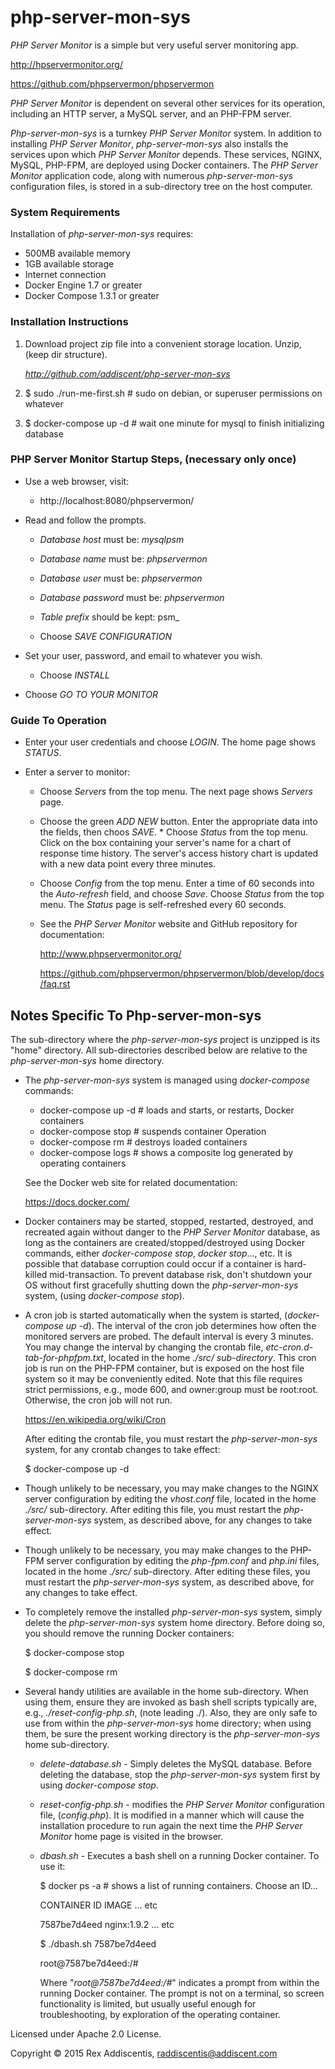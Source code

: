 # php-server-mon-sys
_PHP Server Monitor_ is a simple but very useful server monitoring app.

  http://hpservermonitor.org/

  https://github.com/phpservermon/phpservermon

_*PHP Server Monitor*_ is dependent on several other services for its operation, including an HTTP server, a MySQL server, and an PHP-FPM server.

_*Php-server-mon-sys*_ is a turnkey _*PHP Server Monitor*_ system.  In addition to installing _*PHP Server Monitor*_, _*php-server-mon-sys*_ also installs the services upon which _*PHP Server Monitor*_ depends.  These services, NGINX, MySQL, PHP-FPM, are deployed using Docker containers.  The _*PHP Server Monitor*_ application code, along with numerous _*php-server-mon-sys*_ configuration files, is stored in a sub-directory tree on the host computer.

### System Requirements
Installation of _*php-server-mon-sys*_ requires:

  - 500MB available memory
  - 1GB available storage
  - Internet connection
  - Docker Engine 1.7 or greater
  - Docker Compose 1.3.1 or greater

### Installation Instructions
1. Download project zip file into a convenient storage location. Unzip, (keep dir structure).

    _http://github.com/addiscent/php-server-mon-sys_

2. $ sudo ./run-me-first.sh  # sudo on debian, or superuser permissions on whatever

3. $ docker-compose up -d  # wait one minute for mysql to finish initializing database

### PHP Server Monitor Startup Steps, (necessary only once)
- Use a web browser, visit:

    * http://localhost:8080/phpservermon/

- Read and follow the prompts.

    * _Database host_ must be: _mysqlpsm_

    * _Database name_ must be: _phpservermon_

    * _Database user_ must be: _phpservermon_

    * _Database password_ must be: _phpservermon_

    * _Table prefix_ should be kept: psm_

    * Choose _SAVE CONFIGURATION_

- Set your user, password, and email to whatever you wish.

    * Choose _INSTALL_

- Choose _GO TO YOUR MONITOR_

### Guide To Operation
- Enter your user credentials and choose _LOGIN_.  The home page shows _STATUS_.

- Enter a server to monitor:

    * Choose _Servers_ from the top menu. The next page shows _Servers_ page.

    * Choose the green _ADD NEW_ button.  Enter the appropriate data into the fields, then choos _SAVE_.    * Choose _Status_ from the top menu. Click on the box containing your server's name for a chart of response time history.  The server's access history chart is updated with a new data point every three minutes.

    * Choose _Config_ from the top menu.  Enter a time of 60 seconds into the _Auto-refresh_ field, and choose _Save_.  Choose _Status_ from the top menu.  The _Status_ page is self-refreshed every 60 seconds.

    * See the _PHP Server Monitor_ website and GitHub repository for documentation:

        http://www.phpservermonitor.org/

        https://github.com/phpservermon/phpservermon/blob/develop/docs/faq.rst

## Notes Specific To Php-server-mon-sys
The sub-directory where the _php-server-mon-sys_ project is unzipped is its "home" directory.  All sub-directories described below are relative to the _php-server-mon-sys_ home directory.

-  The _php-server-mon-sys_ system is managed using _docker-compose_ commands:

    * docker-compose up -d  # loads and starts, or restarts, Docker containers
    * docker-compose stop   # suspends container Operation
    * docker-compose rm     # destroys loaded containers
    * docker-compose logs   # shows a composite log generated by operating containers

    See the Docker web site for related documentation:

      https://docs.docker.com/

- Docker containers may be started, stopped, restarted, destroyed, and recreated again without danger to the _PHP Server Monitor_ database, as long as the containers are created/stopped/destroyed using Docker commands, either _docker-compose stop_, _docker stop_..., etc.  It is possible that database corruption could occur if a container is hard-killed mid-transaction.  To prevent database risk, don't shutdown your OS without first gracefully shutting down the _php-server-mon-sys_ system, (using _docker-compose stop_).

-  A cron job is started automatically when the system is started, (_docker-compose up -d_).  The interval of the cron job determines how often the monitored servers are probed.  The default interval is every 3 minutes.  You may change the interval by changing the crontab file, _etc-cron.d-tab-for-phpfpm.txt_, located in the home _./src/ sub-directory_.  This cron job is run on the PHP-FPM container, but is exposed on the host file system so it may be conveniently edited.  Note that this file requires strict permissions, e.g., mode 600, and owner:group must be root:root.  Otherwise, the cron job will not run.

    https://en.wikipedia.org/wiki/Cron

    After editing the crontab file, you must restart the _php-server-mon-sys_ system, for any crontab changes to take effect:

      $ docker-compose up -d

- Though unlikely to be necessary, you may make changes to the NGINX server configuration by editing the _vhost.conf_ file, located in the home _./src/_ sub-directory.  After editing this file, you must restart the _php-server-mon-sys_ system, as described above, for any changes to take effect.

- Though unlikely to be necessary, you may make changes to the PHP-FPM server configuration by editing the _php-fpm.conf_ and _php.ini_ files, located in the home _./src/_ sub-directory.  After editing these files, you must restart the _php-server-mon-sys_ system, as described above, for any changes to take effect.

-  To completely remove the installed _php-server-mon-sys_ system, simply delete the _php-server-mon-sys_ system home directory.  Before doing so, you should remove the running Docker containers:

    $ docker-compose stop

    $ docker-compose rm

-  Several handy utilities are available in the home sub-directory.  When using them, ensure they are invoked as bash shell scripts typically are, e.g., _./reset-config-php.sh_, (note leading ./).  Also, they are only safe to use from within the _php-server-mon-sys_ home directory; when using them, be sure the present working directory is the _php-server-mon-sys_ home sub-directory.

    * _delete-database.sh_ - Simply deletes the MySQL database.  Before deleting the database, stop the _php-server-mon-sys_ system first by using _docker-compose stop_.

    * _reset-config-php.sh_ - modifies the _PHP Server Monitor_ configuration file, (_config.php_).  It is modified in a manner which will cause the installation procedure to run again the next time the _PHP Server Monitor_ home page is visited in the browser.

    * _dbash.sh_ - Executes a bash shell on a running Docker container. To use it:

        $ docker ps -a  #  shows a list of running containers.  Choose an ID...

        CONTAINER ID        IMAGE        ... etc

        7587be7d4eed        nginx:1.9.2  ... etc

        $ ./dbash.sh  7587be7d4eed

        root@7587be7d4eed:/#

        Where "_root@7587be7d4eed:/#_" indicates a prompt from within the running Docker container.  The prompt is not on a terminal, so screen functionality is limited, but usually useful enough for troubleshooting, by exploration of the operating container.



Licensed under Apache 2.0 License.

Copyright &copy; 2015 Rex Addiscentis, raddiscentis@addiscent.com
